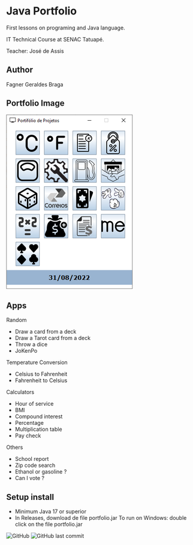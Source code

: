 # Java Portfolio
First lessons on programing and Java language.

IT Technical Course at SENAC Tatuapé.

Teacher: José de Assis

## Author
Fagner Geraldes Braga

## Portfolio Image
![portfolio](https://github.com/fagnerfgb/java-portfolio/blob/master/img/portfolio.PNG)

## Apps
Random
* Draw a card from a deck
* Draw a Tarot card from a deck
* Throw a dice
* JoKenPo

Temperature Conversion
* Celsius to Fahrenheit
* Fahrenheit to Celsius

Calculators
* Hour of service
* BMI
* Compound interest
* Percentage
* Multiplication table
* Pay check

Others
* School report
* Zip code search
* Ethanol or gasoline ?
* Can I vote ?

## Setup install
- Minimum Java 17 or superior
- In Releases, download de file portfolio.jar
To run on Windows: double click on the file portfolio.jar

![GitHub](https://img.shields.io/github/license/fagnerfgb/java-portfolio?style=for-the-badge) ![GitHub last commit](https://img.shields.io/github/last-commit/fagnerfgb/java-portfolio?style=for-the-badge)

